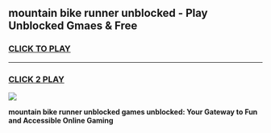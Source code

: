 
## mountain bike runner unblocked - Play Unblocked Gmaes & Free
<h3>
<a href="https://news.freeplayer.one?title=mountain_bike_runner_unblocked&ref=23F">CLICK TO PLAY</a></h3>
<hr>

<h3>
<a href="https://news.freeplayer.one?title=mountain_bike_runner_unblocked&ref=23F">CLICK 2 PLAY</a>
  
</h3>

<a href="https://news.freeplayer.one?title=mountain_bike_runner_unblocked&ref=23F/"><img src="https://clearcache.store/games.png"></a>


**mountain bike runner unblocked games unblocked: Your Gateway to Fun and Accessible Online Gaming**
